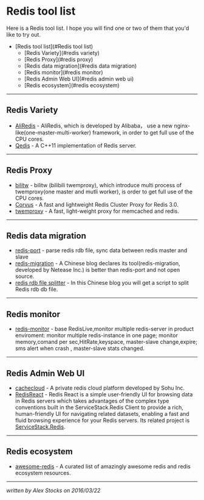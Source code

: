 # Redis tool list #

Here is a Redis tool list. I hope you will find one or two of them that you'd like to try out.

- [Redis tool list](#Redis tool list)
	- [Redis Variety](#redis variety)
	- [Redis Proxy](#redis proxy)
	- [Redis data migration](#redis data migration)
	- [Redis monitor](#redis monitor)
	- [Redis Admin Web UI](#redis admin web ui)
	- [Redis ecosystem](#redis ecosystem)

---
## Redis Variety
* [AliRedis](http://blog.sina.com.cn/s/blog_e59371cc0101br74.html) - AliRedis, which is developed by Alibaba， use a new nginx-like(one-master-multi-worker) framework, in order to get full use of the CPU cores.
* [Qedis](https://github.com/loveyacper/Qedis) - A C++11 implementation of Redis server.

---
## Redis Proxy
* [bilitw](https://github.com/anewhuahua/bilitw) - bilitw (bilibili twemproxy), which introduce multi process of twemproxy(one master and mutli worker), is order to get full use of the CPU cores.
* [Corvus](https://github.com/eleme/corvus) - A fast and lightweight Redis Cluster Proxy for Redis 3.0.
* [twemproxy](https://github.com/twitter/twemproxy) - A fast, light-weight proxy for memcached and redis.

---
## Redis data migration
* [redis-port](https://github.com/CodisLabs/redis-port) - parse redis rdb file, sync data between redis master and slave
* [redis-migration](http://www.bitstech.net/2016/03/03/redis-migration/) - A Chinese blog declares its tool(redis-migration, developed by Netease Inc.) is better than redis-port and not open source.
* [redis rdb file splitter](http://blog.nosqlfan.com/html/4092.html) - In this Chinese blog you will get a script to split Redis rdb db file.

---
## Redis monitor
* [redis-monitor](https://github.com/LittlePeng/redis-monitor) - base RedisLive,monitor multiple redis-server in product enviroment: monitor multiple redis-instance in one page; monitor memory,comand per sec,HitRate,keyspace, master-slave change,expire; sms alert when crash , master-slave stats changed.

---
## Redis Admin Web UI
* [cachecloud](https://github.com/sohutv/cachecloud) - A private redis cloud platform developed by Sohu Inc.
* [RedisReact](https://github.com/ServiceStackApps/RedisReact) - Redis React is a simple user-friendly UI for browsing data in Redis servers which takes advantages of the complex type conventions built in the ServiceStack.Redis Client to provide a rich, human-friendly UI for navigating related datasets, enabling a fast and fluid browsing experience for your Redis servers. Its related project is [ServiceStack.Redis](https://github.com/ServiceStack/ServiceStack.Redis).

---
## Redis ecosystem
* [awesome-redis](https://github.com/zhemingwang/awesome-redis) - A curated list of amazingly awesome redis and redis ecosystem resources.

---
*written by Alex Stocks on 2016/03/22*